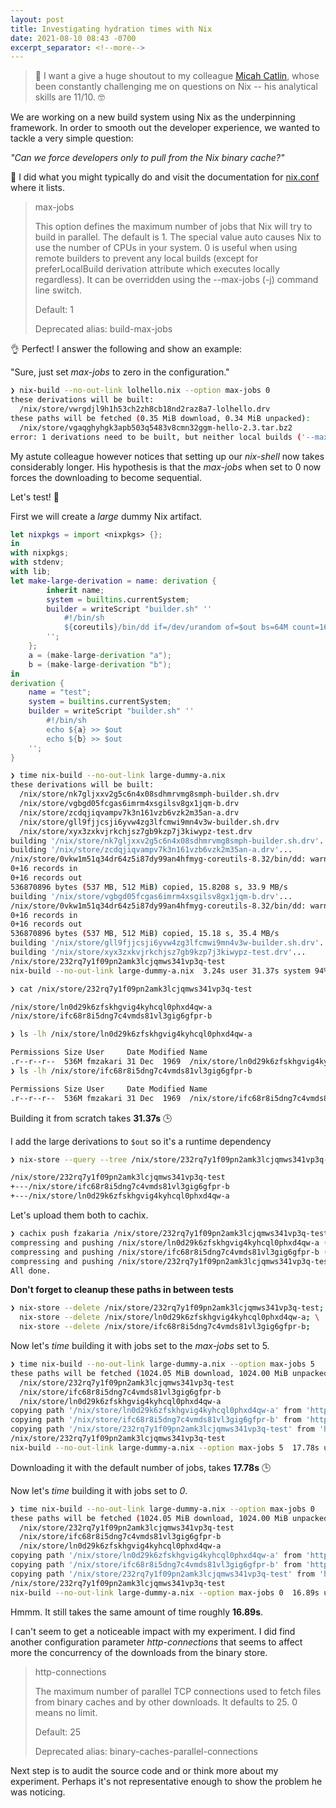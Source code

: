 ```yaml
---
layout: post
title: Investigating hydration times with Nix
date: 2021-08-10 08:43 -0700
excerpt_separator: <!--more-->
---
```


>  📣 I want a give a huge shoutout to my colleague [Micah Catlin](https://www.linkedin.com/in/micah-catlin-0718991), whose been constantly challenging me on questions on Nix -- his analytical skills are 11/10. 🤓

We are working on a new build system using Nix as the underpinning framework. In order to smooth out the developer experience, we wanted to tackle a very simple question:

_"Can we force developers only to pull from the Nix binary cache?"_

<!--more-->

🤔 I did what you might typically do and visit the documentation for [nix.conf](https://nixos.org/manual/nix/unstable/command-ref/conf-file.html) where it lists.

> max-jobs
>
> This option defines the maximum number of jobs that Nix will try to build in parallel. The default is 1. The special value auto causes Nix to use the number of CPUs in your system. 0 is useful when using remote builders to prevent any local builds (except for preferLocalBuild derivation attribute which executes locally regardless). It can be overridden using the --max-jobs (-j) command line switch.
>
> Default: 1
> 
> Deprecated alias: build-max-jobs

👌 Perfect! I answer the following and show an example:

"Sure, just set _max-jobs_ to zero in the configuration."

```bash
❯ nix-build --no-out-link lolhello.nix --option max-jobs 0
these derivations will be built:
  /nix/store/vwrgdjl9h1h53ch2zh8cb18nd2raz8a7-lolhello.drv
these paths will be fetched (0.35 MiB download, 0.34 MiB unpacked):
  /nix/store/vgaqghyhgk3apb503q5483v8cmn32ggm-hello-2.3.tar.bz2
error: 1 derivations need to be built, but neither local builds ('--max-jobs') nor remote builds ('--builders') are enabled
```

My astute colleague however notices that setting up our _nix-shell_ now takes considerably longer. His hypothesis is that the _max-jobs_ when set to 0 now forces the downloading to become sequential.

Let's test! 📝

First we will create a _large_ dummy Nix artifact.

```nix
let nixpkgs = import <nixpkgs> {};
in
with nixpkgs;
with stdenv;
with lib;
let make-large-derivation = name: derivation {
        inherit name;
        system = builtins.currentSystem;
        builder = writeScript "builder.sh" ''
            #!/bin/sh
            ${coreutils}/bin/dd if=/dev/urandom of=$out bs=64M count=16
        '';
    };
    a = (make-large-derivation "a");
    b = (make-large-derivation "b");
in
derivation {
    name = "test";
    system = builtins.currentSystem;
    builder = writeScript "builder.sh" ''
        #!/bin/sh
        echo ${a} >> $out
        echo ${b} >> $out
    '';
}
```

```bash
❯ time nix-build --no-out-link large-dummy-a.nix
these derivations will be built:
  /nix/store/nk7gljxxv2g5c6n4x08sdhmrvmg8smph-builder.sh.drv
  /nix/store/vgbgd05fcgas6imrm4xsgilsv8gx1jqm-b.drv
  /nix/store/zcdqjiqvampv7k3n161vzb6vzk2m35an-a.drv
  /nix/store/gll9fjjcsji6yvw4zg3lfcmwi9mn4v3w-builder.sh.drv
  /nix/store/xyx3zxkvjrkchjsz7gb9kzp7j3kiwypz-test.drv
building '/nix/store/nk7gljxxv2g5c6n4x08sdhmrvmg8smph-builder.sh.drv'...
building '/nix/store/zcdqjiqvampv7k3n161vzb6vzk2m35an-a.drv'...
/nix/store/0vkw1m51q34dr64z5i87dy99an4hfmyg-coreutils-8.32/bin/dd: warning: partial read (33554431 bytes); suggest iflag=fullblock
0+16 records in
0+16 records out
536870896 bytes (537 MB, 512 MiB) copied, 15.8208 s, 33.9 MB/s
building '/nix/store/vgbgd05fcgas6imrm4xsgilsv8gx1jqm-b.drv'...
/nix/store/0vkw1m51q34dr64z5i87dy99an4hfmyg-coreutils-8.32/bin/dd: warning: partial read (33554431 bytes); suggest iflag=fullblock
0+16 records in
0+16 records out
536870896 bytes (537 MB, 512 MiB) copied, 15.18 s, 35.4 MB/s
building '/nix/store/gll9fjjcsji6yvw4zg3lfcmwi9mn4v3w-builder.sh.drv'...
building '/nix/store/xyx3zxkvjrkchjsz7gb9kzp7j3kiwypz-test.drv'...
/nix/store/232rq7y1f09pn2amk3lcjqmws341vp3q-test
nix-build --no-out-link large-dummy-a.nix  3.24s user 31.37s system 94% cpu 36.506 total

❯ cat /nix/store/232rq7y1f09pn2amk3lcjqmws341vp3q-test

/nix/store/ln0d29k6zfskhgvig4kyhcql0phxd4qw-a
/nix/store/ifc68r8i5dng7c4vmds81vl3gig6gfpr-b

❯ ls -lh /nix/store/ln0d29k6zfskhgvig4kyhcql0phxd4qw-a

Permissions Size User     Date Modified Name
.r--r--r--  536M fmzakari 31 Dec  1969  /nix/store/ln0d29k6zfskhgvig4kyhcql0phxd4qw-a
❯ ls -lh /nix/store/ifc68r8i5dng7c4vmds81vl3gig6gfpr-b

Permissions Size User     Date Modified Name
.r--r--r--  536M fmzakari 31 Dec  1969  /nix/store/ifc68r8i5dng7c4vmds81vl3gig6gfpr-b
```

Building it from scratch takes **31.37s** 🕒

I add the large derivations to `$out` so it's a runtime dependency
```bash
❯ nix-store --query --tree /nix/store/232rq7y1f09pn2amk3lcjqmws341vp3q-test

/nix/store/232rq7y1f09pn2amk3lcjqmws341vp3q-test
+---/nix/store/ifc68r8i5dng7c4vmds81vl3gig6gfpr-b
+---/nix/store/ln0d29k6zfskhgvig4kyhcql0phxd4qw-a
```

Let's upload them both to cachix.

```bash
❯ cachix push fzakaria /nix/store/232rq7y1f09pn2amk3lcjqmws341vp3q-test
compressing and pushing /nix/store/ln0d29k6zfskhgvig4kyhcql0phxd4qw-a (512.00 MiB)
compressing and pushing /nix/store/ifc68r8i5dng7c4vmds81vl3gig6gfpr-b (512.00 MiB)
compressing and pushing /nix/store/232rq7y1f09pn2amk3lcjqmws341vp3q-test (208.00 B)
All done.
```

**Don't forget to cleanup these paths in between tests**

```bash
❯ nix-store --delete /nix/store/232rq7y1f09pn2amk3lcjqmws341vp3q-test; \
  nix-store --delete /nix/store/ln0d29k6zfskhgvig4kyhcql0phxd4qw-a; \
  nix-store --delete /nix/store/ifc68r8i5dng7c4vmds81vl3gig6gfpr-b;
```

Now let's _time_ building it with jobs set to the _max-jobs_ set to 5.

```bash
❯ time nix-build --no-out-link large-dummy-a.nix --option max-jobs 5
these paths will be fetched (1024.05 MiB download, 1024.00 MiB unpacked):
  /nix/store/232rq7y1f09pn2amk3lcjqmws341vp3q-test
  /nix/store/ifc68r8i5dng7c4vmds81vl3gig6gfpr-b
  /nix/store/ln0d29k6zfskhgvig4kyhcql0phxd4qw-a
copying path '/nix/store/ln0d29k6zfskhgvig4kyhcql0phxd4qw-a' from 'https://fzakaria.cachix.org'...
copying path '/nix/store/ifc68r8i5dng7c4vmds81vl3gig6gfpr-b' from 'https://fzakaria.cachix.org'...
copying path '/nix/store/232rq7y1f09pn2amk3lcjqmws341vp3q-test' from 'https://fzakaria.cachix.org'...
/nix/store/232rq7y1f09pn2amk3lcjqmws341vp3q-test
nix-build --no-out-link large-dummy-a.nix --option max-jobs 5  17.78s user 5.87s system 55% cpu 42.275 total
```

Downloading it with the default number of jobs, takes **17.78s** 🕒


Now let's _time_ building it with jobs set to _0_.

```bash
❯ time nix-build --no-out-link large-dummy-a.nix --option max-jobs 0
these paths will be fetched (1024.05 MiB download, 1024.00 MiB unpacked):
  /nix/store/232rq7y1f09pn2amk3lcjqmws341vp3q-test
  /nix/store/ifc68r8i5dng7c4vmds81vl3gig6gfpr-b
  /nix/store/ln0d29k6zfskhgvig4kyhcql0phxd4qw-a
copying path '/nix/store/ln0d29k6zfskhgvig4kyhcql0phxd4qw-a' from 'https://fzakaria.cachix.org'...
copying path '/nix/store/ifc68r8i5dng7c4vmds81vl3gig6gfpr-b' from 'https://fzakaria.cachix.org'...
copying path '/nix/store/232rq7y1f09pn2amk3lcjqmws341vp3q-test' from 'https://fzakaria.cachix.org'...
/nix/store/232rq7y1f09pn2amk3lcjqmws341vp3q-test
nix-build --no-out-link large-dummy-a.nix --option max-jobs 0  16.89s user 5.19s system 37% cpu 59.330 total

```

Hmmm. It still takes the same amount of time roughly **16.89s**.

I can't seem to get a noticeable impact with my experiment. I did find another configuration parameter _http-connections_ that seems to affect more the concurrency of the downloads from the binary store.

> http-connections
>
> The maximum number of parallel TCP connections used to fetch files from binary caches and by other downloads. It defaults to 25. 0 means no limit.
>
> Default: 25
> 
> Deprecated alias: binary-caches-parallel-connections

Next step is to audit the source code and or think more about my experiment.
Perhaps it's not representative enough to show the problem he was noticing.